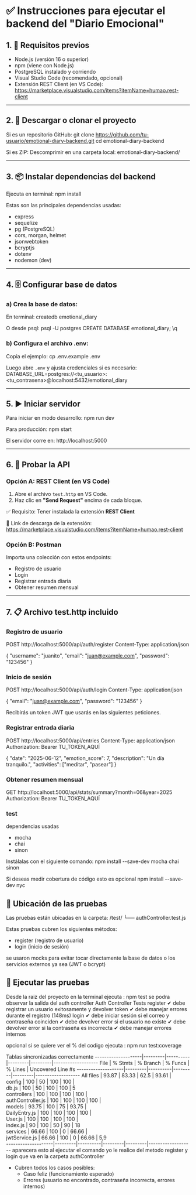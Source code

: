 # ✅ Instrucciones para ejecutar el backend del "Diario Emocional"

## 1. 🧱 Requisitos previos

- Node.js (versión 16 o superior)
- npm (viene con Node.js)
- PostgreSQL instalado y corriendo
- Visual Studio Code (recomendado, opcional)
- Extensión REST Client (en VS Code): https://marketplace.visualstudio.com/items?itemName=humao.rest-client

---

## 2. 🔽 Descargar o clonar el proyecto 

Si es un repositorio GitHub:
git clone https://github.com/tu-usuario/emotional-diary-backend.git 
cd emotional-diary-backend

Si es ZIP:
Descomprimir en una carpeta local: emotional-diary-backend/

---

## 3. 📦 Instalar dependencias del backend

Ejecuta en terminal:
npm install

Estas son las principales dependencias usadas:
- express
- sequelize
- pg (PostgreSQL)
- cors, morgan, helmet
- jsonwebtoken
- bcryptjs
- dotenv
- nodemon (dev)

---

## 4. 🗄️ Configurar base de datos

### a) Crea la base de datos:

En terminal:
createdb emotional_diary

O desde psql:
psql -U postgres
CREATE DATABASE emotional_diary;
\q

### b) Configura el archivo .env:

Copia el ejemplo:
cp .env.example .env

Luego abre `.env` y ajusta credenciales si es necesario:
DATABASE_URL=postgres://<tu_usuario>:<tu_contrasena>@localhost:5432/emotional_diary

---

## 5. ▶️ Iniciar servidor

Para iniciar en modo desarrollo:
npm run dev

Para producción:
npm start

El servidor corre en:
http://localhost:5000

---

## 6. 🧪 Probar la API

### Opción A: REST Client (en VS Code)

1. Abre el archivo `test.http` en VS Code.
2. Haz clic en **"Send Request"** encima de cada bloque.

✅ Requisito: Tener instalada la extensión **REST Client**

🔗 Link de descarga de la extensión:
https://marketplace.visualstudio.com/items?itemName=humao.rest-client

### Opción B: Postman 

Importa una colección con estos endpoints:
- Registro de usuario
- Login
- Registrar entrada diaria
- Obtener resumen mensual

---

## 7. 📋 Archivo test.http incluido

### Registro de usuario
POST http://localhost:5000/api/auth/register
Content-Type: application/json

{
  "username": "juanito",
  "email": "juan@example.com",
  "password": "123456"
}

### Inicio de sesión
POST http://localhost:5000/api/auth/login
Content-Type: application/json

{
  "email": "juan@example.com",
  "password": "123456"
}

Recibirás un token JWT que usarás en las siguientes peticiones.

### Registrar entrada diaria
POST http://localhost:5000/api/entries
Content-Type: application/json
Authorization: Bearer TU_TOKEN_AQUÍ

{
  "date": "2025-06-12",
  "emotion_score": 7,
  "description": "Un día tranquilo.",
  "activities": ["meditar", "pasear"]
}

### Obtener resumen mensual
GET http://localhost:5000/api/stats/summary?month=06&year=2025
Authorization: Bearer TU_TOKEN_AQUÍ


### test 
dependencias usadas 
- mocha
- chai
- sinon

Instálalas con el siguiente comando:
npm install --save-dev mocha chai sinon

Si deseas medir cobertura de código esto es opcional 
npm install --save-dev nyc

## 📁 Ubicación de las pruebas

Las pruebas están ubicadas en la carpeta:
/test/
  └── authController.test.js

Estas pruebas cubren los siguientes métodos:
- register (registro de usuario)
- login (inicio de sesión)

se usaron mocks para evitar tocar directamente la base de datos o los servicios externos ya sea (JWT o bcrypt)

## 🧪 Ejecutar las pruebas

Desde la raiz del proyecto en la terminal ejecuta : npm test
se podra observar la salida del auth controller 
Auth Controller Tests
    register
      ✔ debe registrar un usuario exitosamente y devolver token
      ✔ debe manejar errores durante el registro (148ms)
    login
      ✔ debe iniciar sesión si el correo y contraseña coinciden
      ✔ debe devolver error si el usuario no existe
      ✔ debe devolver error si la contraseña es incorrecta
      ✔ debe manejar errores internos

opcional si se quiere ver el % del codigo ejecuta : npm run test:coverage

 Tablas sincronizadas correctamente
--------------------|---------|----------|---------|---------|-------------------
File                | % Stmts | % Branch | % Funcs | % Lines | Uncovered Line #s 
--------------------|---------|----------|---------|---------|-------------------
All files           |   93.87 |    83.33 |    62.5 |   93.61 |                  
 config             |     100 |       50 |     100 |     100 |                  
  db.js             |     100 |       50 |     100 |     100 | 5                
 controllers        |     100 |      100 |     100 |     100 |                  
  authController.js |     100 |      100 |     100 |     100 |                  
 models             |   93.75 |      100 |      75 |   93.75 |                  
  DailyEntry.js     |     100 |      100 |     100 |     100 |                  
  User.js           |     100 |      100 |     100 |     100 |                  
  index.js          |      90 |      100 |      50 |      90 | 18               
 services           |   66.66 |      100 |       0 |   66.66 |                  
  jwtService.js     |   66.66 |      100 |       0 |   66.66 | 5,9              
--------------------|---------|----------|---------|---------|------------------- 
aparecera esto al ejecutar el comando 
yo le realice del metodo register y login que va en la carpeta authController 

- Cubren todos los casos posibles:
  - Caso feliz (funcionamiento esperado)
  - Errores (usuario no encontrado, contraseña incorrecta, errores internos)